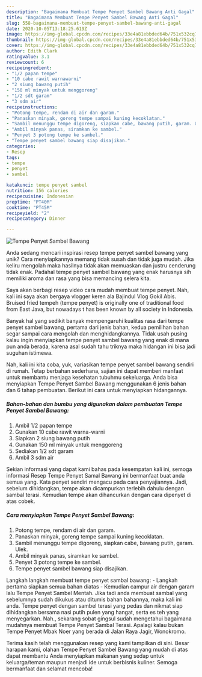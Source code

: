 ```yaml
---
description: "Bagaimana Membuat Tempe Penyet Sambel Bawang Anti Gagal"
title: "Bagaimana Membuat Tempe Penyet Sambel Bawang Anti Gagal"
slug: 558-bagaimana-membuat-tempe-penyet-sambel-bawang-anti-gagal
date: 2020-10-05T13:18:25.619Z
image: https://img-global.cpcdn.com/recipes/33e4a81ebbded64b/751x532cq70/tempe-penyet-sambel-bawang-foto-resep-utama.jpg
thumbnail: https://img-global.cpcdn.com/recipes/33e4a81ebbded64b/751x532cq70/tempe-penyet-sambel-bawang-foto-resep-utama.jpg
cover: https://img-global.cpcdn.com/recipes/33e4a81ebbded64b/751x532cq70/tempe-penyet-sambel-bawang-foto-resep-utama.jpg
author: Edith Clark
ratingvalue: 3.1
reviewcount: 6
recipeingredient:
- "1/2 papan tempe"
- "10 cabe rawit warnawarni"
- "2 siung bawang putih"
- "150 ml minyak untuk menggoreng"
- "1/2 sdt garam"
- "3 sdm air"
recipeinstructions:
- "Potong tempe, rendam di air dan garam."
- "Panaskan minyak, goreng tempe sampai kuning kecoklatan."
- "Sambil menunggu tempe digoreng, siapkan cabe, bawang putih, garam. Ulek."
- "Ambil minyak panas, siramkan ke sambel."
- "Penyet 3 potong tempe ke sambel."
- "Tempe penyet sambel bawang siap disajikan."
categories:
- Resep
tags:
- tempe
- penyet
- sambel

katakunci: tempe penyet sambel 
nutrition: 156 calories
recipecuisine: Indonesian
preptime: "PT40M"
cooktime: "PT45M"
recipeyield: "2"
recipecategory: Dinner

---
```



![Tempe Penyet Sambel Bawang](https://img-global.cpcdn.com/recipes/33e4a81ebbded64b/751x532cq70/tempe-penyet-sambel-bawang-foto-resep-utama.jpg)

Anda sedang mencari inspirasi resep tempe penyet sambel bawang yang unik? Cara menyiapkannya memang tidak susah dan tidak juga mudah. Jika keliru mengolah maka hasilnya tidak akan memuaskan dan justru cenderung tidak enak. Padahal tempe penyet sambel bawang yang enak harusnya sih memiliki aroma dan rasa yang bisa memancing selera kita.

Saya akan berbagi resep video cara mudah membuat tempe penyet. Nah, kali ini saya akan bergaya vlogger keren ala Bajindul Vlog Gokil Abis. Bruised fried tempeh (tempe penyet) is originally one of traditional food from East Java, but nowadays t has been known by all society in Indonesia.

Banyak hal yang sedikit banyak mempengaruhi kualitas rasa dari tempe penyet sambel bawang, pertama dari jenis bahan, kedua pemilihan bahan segar sampai cara mengolah dan menghidangkannya. Tidak usah pusing kalau ingin menyiapkan tempe penyet sambel bawang yang enak di mana pun anda berada, karena asal sudah tahu triknya maka hidangan ini bisa jadi suguhan istimewa.


Nah, kali ini kita coba, yuk, variasikan tempe penyet sambel bawang sendiri di rumah. Tetap berbahan sederhana, sajian ini dapat memberi manfaat untuk membantu menjaga kesehatan tubuhmu sekeluarga. Anda bisa menyiapkan Tempe Penyet Sambel Bawang menggunakan 6 jenis bahan dan 6 tahap pembuatan. Berikut ini cara untuk menyiapkan hidangannya.

<!--inarticleads1-->

##### Bahan-bahan dan bumbu yang digunakan dalam pembuatan Tempe Penyet Sambel Bawang:

1. Ambil 1/2 papan tempe
1. Gunakan 10 cabe rawit warna-warni
1. Siapkan 2 siung bawang putih
1. Gunakan 150 ml minyak untuk menggoreng
1. Sediakan 1/2 sdt garam
1. Ambil 3 sdm air


Sekian informasi yang dapat kami bahas pada kesempatan kali ini, semoga informasi Resep Tempe Penyet Samal Bawang ini bermanfaat buat anda semua yang. Kata penyet sendiri mengacu pada cara penyajiannya. Jadi, sebelum dihidangkan, tempe akan dicampurkan terlebih dahulu dengan sambal terasi. Kemudian tempe akan dihancurkan dengan cara dipenyet di atas cobek. 

<!--inarticleads2-->

##### Cara menyiapkan Tempe Penyet Sambel Bawang:

1. Potong tempe, rendam di air dan garam.
1. Panaskan minyak, goreng tempe sampai kuning kecoklatan.
1. Sambil menunggu tempe digoreng, siapkan cabe, bawang putih, garam. Ulek.
1. Ambil minyak panas, siramkan ke sambel.
1. Penyet 3 potong tempe ke sambel.
1. Tempe penyet sambel bawang siap disajikan.


Langkah langkah membuat tempe penyet sambal bawang: - Langkah pertama siapkan semua bahan diatas - Kemudian campur air dengan garam lalu Tempe Penyet Sambel Mentah. Jika tadi anda membuat sambal yang sebelumnya sudah dikukus atau ditumis bahan bahannya, maka kali ini anda. Tempe penyet dengan sambel terasi yang pedas dan nikmat siap dihidangkan bersama nasi putih pulen yang hangat, serta es teh yang menyegarkan. Nah., sekarang sobat gingsul sudah mengetahui bagaimana mudahnya membuat Tempe Penyet Sambal Terasi. Apalagi kalau bukan Tempe Penyet Mbak Noer yang berada di Jalan Raya Jagir, Wonokromo. 

Terima kasih telah menggunakan resep yang kami tampilkan di sini. Besar harapan kami, olahan Tempe Penyet Sambel Bawang yang mudah di atas dapat membantu Anda menyiapkan makanan yang sedap untuk keluarga/teman maupun menjadi ide untuk berbisnis kuliner. Semoga bermanfaat dan selamat mencoba!
